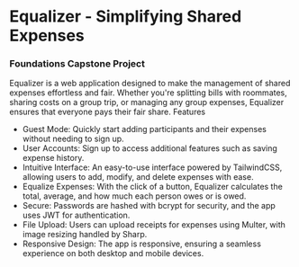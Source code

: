 # Equalizer - Simplifying Shared Expenses
### Foundations Capstone Project

Equalizer is a web application designed to make the management of shared expenses effortless and fair. Whether you're splitting bills with roommates, sharing costs on a group trip, or managing any group expenses, Equalizer ensures that everyone pays their fair share.
Features

- Guest Mode: Quickly start adding participants and their expenses without needing to sign up.
- User Accounts: Sign up to access additional features such as saving expense history.
- Intuitive Interface: An easy-to-use interface powered by TailwindCSS, allowing users to add, modify, and delete expenses with ease.
- Equalize Expenses: With the click of a button, Equalizer calculates the total, average, and how much each person owes or is owed.
- Secure: Passwords are hashed with bcrypt for security, and the app uses JWT for authentication.
- File Upload: Users can upload receipts for expenses using Multer, with image resizing handled by Sharp.
- Responsive Design: The app is responsive, ensuring a seamless experience on both desktop and mobile devices.
